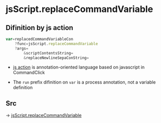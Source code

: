 # jsScript.replaceCommandVariable

## Difinition by js action

```js.js
var=replacedCommandVariableCon
	?func=jsScript.replaceCommandVariable
	?args=
		&scriptContentsString=
		&replaceNewlineSepaConString=
```

- [js action](#) is annotation-oriented language based on javascript in CommandClick

- The `run` prefix difinition on `var` is a process annotation, not a variable definition

## Src

-> [jsScript.replaceCommandVariable](https://github.com/puutaro/CommandClick/blob/master/app/src/main/java/com/puutaro/commandclick/fragment_lib/terminal_fragment/js_interface/edit/JsScript.kt#L180)



